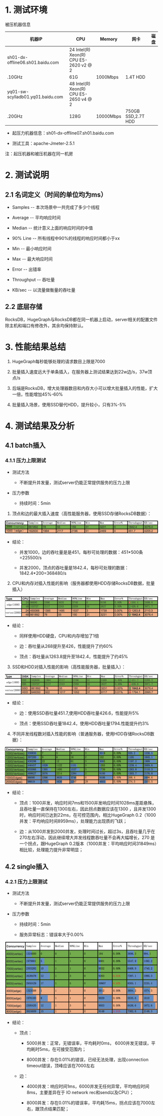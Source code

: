 # 1. 测试环境

被压机器信息

机器IP            | CPU       | Memory | 网卡     | 磁盘
---------------- | --------- | ------ | ------- | ------ 
sh01-dx-offline06.sh01.baidu.com | 24 Intel(R) Xeon(R) CPU E5-2620 v2 @ 2
.10GHz | 61G | 1000Mbps | 1.4T HDD
yq01-sw-scylladb01.yq01.baidu.com | 48 Intel(R) Xeon(R) CPU E5-2650 v4 @ 2
.20GHz | 128G | 10000Mbps | 750GB SSD,2.7T HDD


- 起压力机器信息：sh01-dx-offline07.sh01.baidu.com

- 测试工具：apache-Jmeter-2.5.1

注：起压机器和被压机器在同一机房

# 2. 测试说明

## 2.1 名词定义（时间的单位均为ms）

- Samples -- 本次场景中一共完成了多少个线程

- Average -- 平均响应时间

- Median -- 统计意义上面的响应时间的中值

- 90% Line -- 所有线程中90%的线程的响应时间都小于xx

- Min -- 最小响应时间

- Max -- 最大响应时间

- Error -- 出错率

- Throughput -- 吞吐量

- KB/sec -- 以流量做衡量的吞吐量

## 2.2 底层存储

RocksDB，HugeGraph与RocksDB都在同一机器上启动，server相关的配置文件除主机和端口有修改外，其余均保持默认。

# 3. 性能结果总结

1. HugeGraph每秒能够处理的请求数目上限是7000

2. 批量插入速度远大于单条插入，在服务器上测试结果达到22w边/s，37w顶点/s

3. 后端是RocksDB，增大处理器数目和内存大小可以增大批量插入的性能，扩大一倍，性能增加45%-60%

4. 批量插入场景，使用SSD替代HDD，提升较小，只有3%-5%

# 4. 测试结果及分析

## 4.1 batch插入

### 4.1.1 压力上限测试

- 测试方法

    - 不断提升并发量，测试server仍能正常提供服务的压力上限

- 压力参数

    - 持续时间：5min

1. 顶点和边的最大插入速度（高性能服务器，使用SSD存储RocksDB数据）：

![image](/images/API-perf/v0.4.4/best.png)

- 结论：

    - 并发1000，边的吞吐量是是451，每秒可处理的数据：451*500条=225500/s
    
    - 并发2000，顶点的吞吐量是1842.4，每秒可处理的数据：1842.4*200=368480/s


2. CPU和内存对插入性能的影响（服务器都使用HDD存储RocksDB数据，批量插入）

![image](/images/API-perf/v0.4.4/cpu-memory.png)

- 结论：

    - 同样使用HDD硬盘，CPU和内存增加了1倍
    
    - 边：吞吐量从268提升至426，性能提升了约60%
    
    - 顶点：吞吐量从1263.8提升至1842.4，性能提升了约45%


3. SSD和HDD对插入性能的影响（高性能服务器，批量插入）：

![image](/images/API-perf/v0.4.4/ssd.png)

- 结论：

    - 边：使用SSD吞吐量451.7,使用HDD吞吐量426.6，性能提升5%

    - 顶点：使用SSD吞吐量1842.4，使用HDD吞吐量1794.性能提升约3%


4. 不同并发线程数对插入性能的影响（普通服务器，使用HDD存储RocksDB数据）：

![image](/images/API-perf/v0.4.4/threads-batch.png)

- 结论：

    - 顶点：1000并发，响应时间7ms和1500并发响应时间1028ms差距悬殊，且吞吐量一直保持在1300左右，因此拐点数据应该在1300
    ，且并发1300时，响应时间已达到22ms，在可控范围内，相比HugeGraph 0.2（1000并发：平均响应时间8959ms），处理能力出现质的飞跃；

    - 边：从1000并发到2000并发，处理时间过长，超过3s，且吞吐量几乎在270左右浮动，因此继续增大并发线程数吞吐量不会再大幅增长，270
    是一个拐点，跟HugeGraph 0.2版本（1000并发：平均响应时间31849ms）相比较，处理能力提升非常明显；


## 4.2 single插入

### 4.2.1 压力上限测试

- 测试方法

    - 不断提升并发量，测试server仍能正常提供服务的压力上限

- 压力参数

    - 持续时间：5min
    
    - 服务异常标志：错误率大于0.00%

![image](/images/API-perf/v0.4.4/threads-single.png)

- 结论：

    - 顶点：

        - 5000并发：正常，无错误率，平均耗时0ms， 6000并发无错误，平均耗时5ms，在可接受范围内；

        - 8000并发：存在0.01%的错误，已经无法处理，出现connection timeout错误，顶峰应该在7000左右

    - 边：

        - 4000并发：响应时间1ms，6000并发无任何异常，平均响应时间8ms，主要差异在于 IO network rec和send以及CPU）；

        - 8000并发：存在0.01%的错误率，平均耗15ms，拐点应该在7000左右，跟顶点结果匹配；

